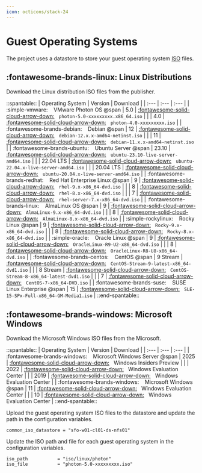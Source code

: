 ```yaml
---
icon: octicons/stack-24
---
```


# Guest Operating Systems

The project uses a datastore to store your guest operating system [ISO][iso] files.

## :fontawesome-brands-linux: Linux Distributions

Download the Linux distribution ISO files from the publisher.

::spantable::
| Operating System                                                        | Version   | Download                                                                                                               |
| :---                                                                    | :---      | :---                                                                                                                   |
| :simple-vmware: &nbsp;&nbsp; VMware Photon OS @span                     | 5.0       | [:fontawesome-solid-cloud-arrow-down:][download-linux-photon-5] &nbsp; `photon-5.0-xxxxxxxxx.x86_64.iso`               |
|                                                                         | 4.0       | [:fontawesome-solid-cloud-arrow-down:][download-linux-photon-4] &nbsp; `photon-4.0-xxxxxxxxx.iso`                      |
| :fontawesome-brands-debian: &nbsp;&nbsp; Debian @span                   | 12        | [:fontawesome-solid-cloud-arrow-down:][download-linux-debian-12] &nbsp; `debian-12.x.x-amd64-netinst.iso`              |
|                                                                         | 11        | [:fontawesome-solid-cloud-arrow-down:][download-linux-debian-11] &nbsp; `debian-11.x.x-amd64-netinst.iso`              |
| :fontawesome-brands-ubuntu: &nbsp;&nbsp; Ubuntu Server @span            | 23.10     | [:fontawesome-solid-cloud-arrow-down:][download-linux-ubuntu-2310] &nbsp; `ubuntu-23.10-live-server-amd64.iso`         |
|                                                                         | 22.04 LTS | [:fontawesome-solid-cloud-arrow-down:][download-linux-ubuntu-2204] &nbsp; `ubuntu-22.04.x-live-server-amd64.iso`       |
|                                                                         | 20.04 LTS | [:fontawesome-solid-cloud-arrow-down:][download-linux-ubuntu-2004] &nbsp; `ubuntu-20.04.x-live-server-amd64.iso`       |
| :fontawesome-brands-redhat: &nbsp;&nbsp; Red Hat Enterprise Linux @span | 9         | [:fontawesome-solid-cloud-arrow-down:][download-linux-rhel-9] &nbsp; `rhel-9.x-x86_64-dvd.iso`                         |
|                                                                         | 8         | [:fontawesome-solid-cloud-arrow-down:][download-linux-rhel-8] &nbsp; `rhel-8.x-x86_64-dvd.iso`                         |
|                                                                         | 7         | [:fontawesome-solid-cloud-arrow-down:][download-linux-rhel-7] &nbsp; `rhel-server-7.x-x86_64-dvd.iso`                  |
| :fontawesome-brands-linux: &nbsp;&nbsp; AlmaLinux OS @span              | 9         | [:fontawesome-solid-cloud-arrow-down:][download-linux-alma-9] &nbsp; `AlmaLinux-9.x-x86_64-dvd.iso`                    |
|                                                                         | 8         | [:fontawesome-solid-cloud-arrow-down:][download-linux-alma-8] &nbsp; `AlmaLinux-8.x-x86_64-dvd.iso`                    |
| :simple-rockylinux: &nbsp;&nbsp; Rocky Linux @span                      | 9         | [:fontawesome-solid-cloud-arrow-down:][download-linux-rocky-9] &nbsp; `Rocky-9.x-x86_64-dvd.iso`                       |
|                                                                         | 8         | [:fontawesome-solid-cloud-arrow-down:][download-linux-rocky-8] &nbsp; `Rocky-8.x-x86_64-dvd.iso`                       |
| :simple-oracle: &nbsp;&nbsp; Oracle Linux @span                         | 9         | [:fontawesome-solid-cloud-arrow-down:][download-linux-oracle-9] &nbsp; `OracleLinux-R9-U2-x86_64-dvd.iso`              |
|                                                                         | 8         | [:fontawesome-solid-cloud-arrow-down:][download-linux-oracle-8] &nbsp; `OracleLinux-R8-U8-x86_64-dvd.iso`              |
| :fontawesome-brands-centos: &nbsp;&nbsp; CentOS @span                   | 9 Stream  | [:fontawesome-solid-cloud-arrow-down:][download-linux-centos-stream-9] &nbsp; `CentOS-Stream-9-latest-x86_64-dvd1.iso` |
|                                                                         | 8 Stream  | [:fontawesome-solid-cloud-arrow-down:][download-linux-centos-stream-8] &nbsp; `CentOS-Stream-8-x86_64-latest-dvd1.iso` |
|                                                                         | 7         | [:fontawesome-solid-cloud-arrow-down:][download-linux-centos-7] &nbsp; `CentOS-7-x86_64-DVD.iso`                       |
| :fontawesome-brands-suse: &nbsp;&nbsp; SUSE Linux Enterprise @span      | 15        | [:fontawesome-solid-cloud-arrow-down:][download-linux-sles-15] &nbsp; `SLE-15-SPx-Full-x86_64-GM-Media1.iso`           |
::end-spantable::

## :fontawesome-brands-windows: Microsoft Windows

Download the Microsoft Windows ISO files from the Microsoft.

::spantable::
| Operating System                                                         | Version | Download                                                                                              |
| :---                                                                     | :---    | :---                                                                                                  |
| :fontawesome-brands-windows: &nbsp;&nbsp; Microsoft Windows Server @span | 2025    | [:fontawesome-solid-cloud-arrow-down:][download-windows-server-2025] &nbsp; Windows Insiders Preview  |
|                                                                          | 2022    | [:fontawesome-solid-cloud-arrow-down:][download-windows-server-2022] &nbsp; Windows Evaluation Center |
|                                                                          | 2019    | [:fontawesome-solid-cloud-arrow-down:][download-windows-server-2019] &nbsp; Windows Evaluation Center |
| :fontawesome-brands-windows: &nbsp;&nbsp; Microsoft Windows @span        | 11      | [:fontawesome-solid-cloud-arrow-down:][download-windows-11] &nbsp; Windows Evaluation Center          |
|                                                                          | 10      | [:fontawesome-solid-cloud-arrow-down:][download-windows-10] &nbsp; Windows Evaluation Center          |
::end-spantable::

Upload the guest operating system ISO files to the datastore and update the path in the
configuration variables.

```hcl title="config/common.pkrvars.hcl"
common_iso_datastore = "sfo-w01-cl01-ds-nfs01"
```

Update the ISO path and file for each guest operating system in the configuration variables.

```hcl title="builds/linux/photon/5/packer.auto.pkrvars.hcl"
iso_path           = "iso/linux/photon"
iso_file           = "photon-5.0-xxxxxxxxx.iso"
```

[//]: Links
[download-linux-alma-8]: https://mirrors.almalinux.org/isos/x86_64/8.8.html
[download-linux-alma-9]: https://mirrors.almalinux.org/isos/x86_64/9.2.html
[download-linux-centos-7]: http://isoredirect.centos.org/centos/7/isos/x86_64/
[download-linux-centos-stream-8]: http://isoredirect.centos.org/centos/8-stream/isos/x86_64/
[download-linux-centos-stream-9]: http://mirror.stream.centos.org/9-stream/BaseOS/x86_64/iso/
[download-linux-debian-12]: https://cdimage.debian.org/debian-cd/current/amd64/iso-cd/
[download-linux-debian-11]: https://cdimage.debian.org/cdimage/archive/11.7.0/amd64/iso-cd/
[download-linux-oracle-9]: https://yum.oracle.com/oracle-linux-isos.html
[download-linux-oracle-8]: https://yum.oracle.com/oracle-linux-isos.html
[download-linux-photon-5]: https://packages.vmware.com/photon/5.0/GA/iso/
[download-linux-photon-4]: https://packages.vmware.com/photon/4.0/Rev2/iso/
[download-linux-rhel-7]: https://access.redhat.com/downloads/content/69/ver=/rhel---7/7.9/x86_64/product-software
[download-linux-rhel-8]: https://access.redhat.com/downloads/content/479/ver=/rhel---8/8.8/x86_64/product-software
[download-linux-rhel-9]: https://access.redhat.com/downloads/content/479/ver=/rhel---9/9.2/x86_64/product-software
[download-linux-rocky-9]: https://download.rockylinux.org/pub/rocky/9/isos/x86_64/
[download-linux-rocky-8]: https://download.rockylinux.org/pub/rocky/8/isos/x86_64/
[download-linux-sles-15]: https://www.suse.com/download/sles/
[download-linux-ubuntu-2004]: https://releases.ubuntu.com/20.04/
[download-linux-ubuntu-2204]: https://releases.ubuntu.com/22.04/
[download-linux-ubuntu-2310]: https://releases.ubuntu.com/23.10/
[download-windows-server-2022]: https://www.microsoft.com/evalcenter/evaluate-windows-server-2022
[download-windows-server-2019]: https://www.microsoft.com/evalcenter/evaluate-windows-server-2019
[download-windows-server-2025]: https://www.microsoft.com/en-us/software-download/windowsinsiderpreviewserver
[download-windows-11]: https://www.microsoft.com/evalcenter/evaluate-windows-11-enterprise
[download-windows-10]: https://www.microsoft.com/evalcenter/evaluate-windows-10-enterprise
[iso]: https://en.wikipedia.org/wiki/ISO_imageGUID-58D77EA5-50D9-4A8E-A15A-D7B3ABA11B87.html
